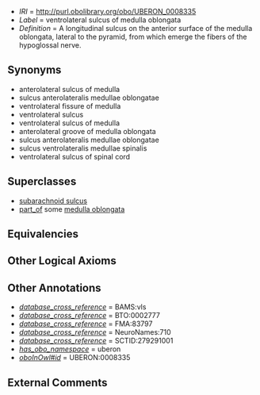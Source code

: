  * *IRI* = http://purl.obolibrary.org/obo/UBERON_0008335
 * *Label* = ventrolateral sulcus of medulla oblongata
 * *Definition* = A longitudinal sulcus on the anterior surface of the medulla oblongata, lateral to the pyramid, from which emerge the fibers of the hypoglossal nerve.

## Synonyms

 * anterolateral sulcus of medulla
 * sulcus anterolateralis medullae oblongatae
 * ventrolateral fissure of medulla
 * ventrolateral sulcus
 * ventrolateral sulcus of medulla
 * anterolateral groove of medulla oblongata
 * sulcus anterolateralis medullae oblongatae
 * sulcus ventrolateralis medullae spinalis
 * ventrolateral sulcus of spinal cord

## Superclasses

 * [subarachnoid sulcus](../../UBERON/34/UBERON_0008334.md)
 * [part_of](../../BFO/50/BFO_0000050.md) some [medulla oblongata](../../UBERON/96/UBERON_0001896.md)

## Equivalencies


## Other Logical Axioms


## Other Annotations

 * *[database_cross_reference](../../ef/oboInOwl#hasDbXref.md)* = BAMS:vls
 * *[database_cross_reference](../../ef/oboInOwl#hasDbXref.md)* = BTO:0002777
 * *[database_cross_reference](../../ef/oboInOwl#hasDbXref.md)* = FMA:83797
 * *[database_cross_reference](../../ef/oboInOwl#hasDbXref.md)* = NeuroNames:710
 * *[database_cross_reference](../../ef/oboInOwl#hasDbXref.md)* = SCTID:279291001
 * *[has_obo_namespace](../../ce/oboInOwl#hasOBONamespace.md)* = uberon
 * *[oboInOwl#id](../../id/oboInOwl#id.md)* = UBERON:0008335

## External Comments


